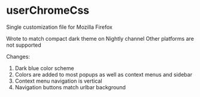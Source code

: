 # userChromeCss
Single customization file for Mozilla Firefox

Wrote to match compact dark theme on Nightly channel
Other platforms are not supported

Changes:
1. Dark blue color scheme
2. Colors are added to most popups as well as context menus and sidebar
3. Context menu navigation is vertical
4. Navigation buttons match urlbar background
